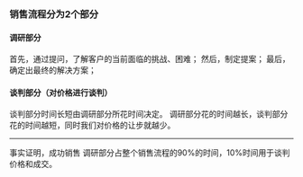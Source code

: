 ### 销售流程分为2个部分
#### 调研部分
首先，通过提问，了解客户的当前面临的挑战、困难；
然后，制定提案；
最后，确定出最终的解决方案；


#### 谈判部分（对价格进行谈判）
谈判部分时间长短由调研部分所花时间决定。
调研部分花的时间越长，谈判部分花的时间越短，同时我们对价格的让步就越少。

***

事实证明，成功销售 调研部分占整个销售流程的90%的时间，10%时间用于谈判价格和成交。